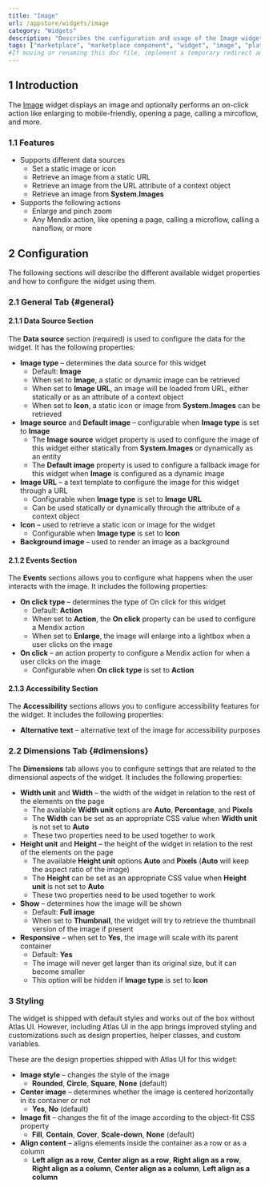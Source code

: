 ```yaml
---
title: "Image"
url: /appstore/widgets/image
category: "Widgets"
description: "Describes the configuration and usage of the Image widget, which is available in the Mendix Marketplace."
tags: ["marketplace", "marketplace component", "widget", "image", "platform support"]
#If moving or renaming this doc file, implement a temporary redirect and let the respective team know they should update the URL in the product. See Mapping to Products for more details.
---
```


## 1 Introduction

The [Image](https://marketplace.mendix.com/link/component/118579) widget displays an image and optionally performs an on-click action like enlarging to mobile-friendly, opening a page, calling a mircoflow, and more.

### 1.1 Features

* Supports different data sources
	* Set a static image or icon
	* Retrieve an image from a static URL
	* Retrieve an image from the URL attribute of a context object
	* Retrieve an image from **System.Images**
* Supports the following actions
	* Enlarge and pinch zoom
	* Any Mendix action, like opening a page, calling a microflow, calling a nanoflow, or more

## 2 Configuration

The following sections will describe the different available widget properties and how to configure the widget using them.  

### 2.1 General Tab {#general}

#### 2.1.1 Data Source Section

The **Data source** section (required) is used to configure the data for the widget. It has the following properties:

* **Image type** – determines the data source for this widget
	*  Default: **Image**	
	*  When set to **Image**, a static or dynamic image can be retrieved
	*  When set to **Image URL**, an image will be loaded from URL, either statically or as an attribute of a context object
	*  When set to **Icon**, a static icon or image from **System.Images** can be retrieved
* **Image source** and **Default image** – configurable when **Image type** is set to **Image**
	* The **Image source** widget property is used to configure the image of this widget either statically from **System.Images** or dynamically as an entity
	* The **Default image** property is used to configure a fallback image for this widget when **Image** is configured as a dynamic image
* **Image URL** – a text template to configure the image for this widget through a URL
	* Configurable when **Image type** is set to **Image URL**
	* Can be used statically or dynamically through the attribute of a context object
* **Icon** – used to retrieve a static icon or image for the widget
    * Configurable when **Image type** is set to **Icon**
* **Background image** – used to render an image as a background

#### 2.1.2 Events Section

The **Events** sections allows you to configure what happens when the user interacts with the image. It includes the following properties:

* **On click type** – determines the type of On click for this widget
	* Default: **Action**
	* When set to **Action**, the **On click** property can be used to configure a Mendix action
	* When set to **Enlarge**, the image will enlarge into a lightbox when a user clicks on the image
* **On click** – an action property to configure a Mendix action for when a user clicks on the image
	* Configurable when **On click type** is set to **Action** 

#### 2.1.3 Accessibility Section

The **Accessibility** sections allows you to configure accessibility features for the widget. It includes the following properties:

* **Alternative text** – alternative text of the image for accessibility purposes

### 2.2 Dimensions Tab {#dimensions}

The **Dimensions** tab allows you to configure settings that are related to the dimensional aspects of the widget. It includes the following properties:

* **Width unit** and **Width** – the width of the widget in relation to the rest of the elements on the page
	* The available **Width unit** options are **Auto**, **Percentage**, and **Pixels**
	* The **Width** can be set as an appropriate CSS value when **Width unit** is not set to **Auto**
	* These two properties need to be used together to work
* **Height unit** and **Height** – the height of the widget in relation to the rest of the elements on the page
	* The available **Height unit** options **Auto** and **Pixels** (**Auto** will keep the aspect ratio of the image)
	* The **Height** can be set as an appropriate CSS value when **Height unit** is not set to **Auto**
	* These two properties need to be used together to work
* **Show** – determines how the image will be shown
	* Default: **Full image**
	* When set to **Thumbnail**, the widget will try to retrieve the thumbnail version of the image if present
* **Responsive** – when set to **Yes**, the image will scale with its parent container
    * Default: **Yes**
    * The image will never get larger than its original size, but it can become smaller
    * This option will be hidden if **Image type** is set to **Icon**

### 3 Styling

The widget is shipped with default styles and works out of the box without Atlas UI. However, including Atlas UI in the app brings improved styling and customizations such as design properties, helper classes, and custom variables.

These are the design properties shipped with Atlas UI for this widget:

* **Image style** – changes the style of the image
    * **Rounded**, **Circle**, **Square**, **None** (default)
* **Center image** – determines whether the image is centered horizontally in its container or not
    * **Yes**, **No** (default) 
* **Image fit** – changes the fit of the image according to the object-fit CSS property
    * **Fill**, **Contain**, **Cover**, **Scale-down**, **None** (default)
* **Align content** – aligns elements inside the container as a row or as a column
    * **Left align as a row**, **Center align as a row**, **Right align as a row**, **Right align as a column**, **Center align as a column**, **Left align as a column**
